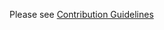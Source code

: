 Please see [Contribution Guidelines](https://developers.mattermost.com/contribute/getting-started/)
